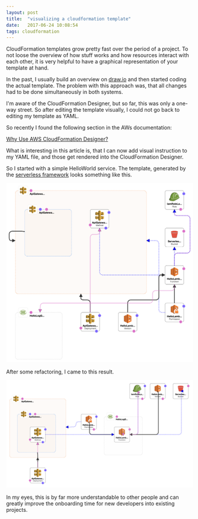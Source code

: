 ```yaml
---
layout: post
title:  "visualizing a cloudformation template"
date:   2017-06-24 10:08:54
tags: cloudformation
---
```

CloudFormation templates grow pretty fast over the period of a project.
To not loose the overview of how stuff works and how resources interact with each other, it is very helpful to have a graphical representation of your template at hand.

In the past, I usually build an overview on [draw.io](https://www.draw.io/) and then started coding the actual template. The problem with this approach was, that all changes had to be done simultaneously in both systems.

I'm aware of the CloudFormation Designer, but so far, this was only a one-way street. So after editing the template visually, I could not go back to editing my template as YAML.

So recently I found the following section in the AWs documentation:

[Why Use AWS CloudFormation Designer?](https://docs.aws.amazon.com/AWSCloudFormation/latest/UserGuide/working-with-templates-cfn-designer-why.html)

What is interesting in this article is, that I can now add visual instruction to my YAML file, and those get rendered into the CloudFormation Designer.

So I started with a simple HelloWorld service. The template, generated by the [serverless framework](https://serverless.com/) looks something like this.

![template vizualization before](/assets/template1-designer.png)

After some refactoring, I came to this result.

![template vizualization before](/assets/template1-designer_formatted.png)

In my eyes, this is by far more understandable to other people and can greatly improve the onboarding time for new developers into existing projects.
